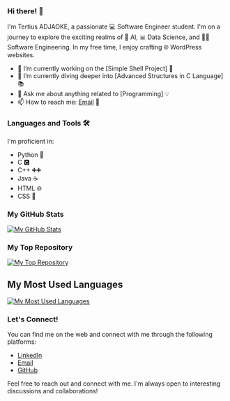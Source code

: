 ### Hi there! 👋

I'm Tertius ADJAOKE, a passionate 💻 Software Engineer student. I'm on a journey to explore the exciting realms of 🤖 AI, 📊 Data Science, and 👨‍💻 Software Engineering. In my free time, I enjoy crafting 🌐 WordPress websites.

- 🔭 I’m currently working on the [Simple Shell Project] 🚀
- 🌱 I’m currently diving deeper into [Advanced Structures in C Language] 📚
- 💬 Ask me about anything related to [Programming] 💡
- 📫 How to reach me: [Email](mailto:suitret01@gmail.com) 📧
  
### Languages and Tools 🛠️

I'm proficient in:
- Python 🐍
- C 🅲
- C++ ➕➕
- Java ☕
- HTML 🌐
- CSS 🎨

### My GitHub Stats

[![My GitHub Stats](https://github-readme-stats.vercel.app/api?username=Suitret&show_icons=true&theme=merko&hide_rank=false&custom_title=My%20Custom%20Stats%20Card&line_height=30&title_color=2f80ed&text_color=ffffff&icon_color=6aa6f8&bg_color=000000)](https://github.com/Suitret)

### My Top Repository

[![My Top Repository](https://github-readme-stats.vercel.app/api/pin/?username=Suitret&repo=alx-low_level_programming&show_owner=true&theme=merko&custom_title=My%20Top%20Repository&title_color=2f80ed&text_color=ffffff&icon_color=6aa6f8&bg_color=000000)](https://github.com/Suitret/alx-low_level_programming)

## My Most Used Languages

[![My Most Used Languages](https://github-readme-stats.vercel.app/api/top-langs/?username=Suitret&layout=compact&langs_count=6&theme=merko&custom_title=My%20Most%20Used%20Languages&title_color=2f80ed&text_color=ffffff&bg_color=000000)](https://github.com/Suitret)



### Let's Connect!

You can find me on the web and connect with me through the following platforms:

- [LinkedIn](https://www.linkedin.com/in/suitret/)
- [Email](mailto:suitret01@gmail.com)
- [GitHub](https://github.com/Suitret/)

Feel free to reach out and connect with me. I'm always open to interesting discussions and collaborations!
